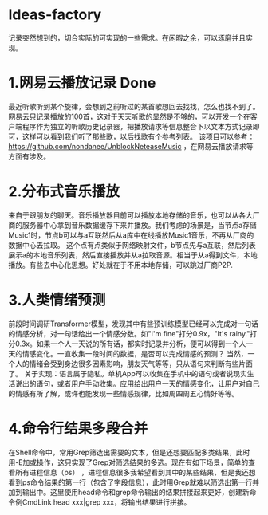 # Ideas-factory
记录突然想到的，切合实际的可实现的一些需求。在闲暇之余，可以琢磨并且实现。


# 1.网易云播放记录  Done
   最近听歌听到某个旋律，会想到之前听过的某首歌想回去找找，怎么也找不到了。网易云只记录播放的100首，这对于天天听歌的显然是不够的，可以开发一个在客户端程序作为独立的听歌历史记录器，把播放请求等信息整合下以文本方式记录即可，这样可以看到我们听了那些歌，以后找歌有个参考列表。  该项目可以参考：https://github.com/nondanee/UnblockNeteaseMusic ，在网易云播放请求等方面有涉及。
   
# 2.分布式音乐播放
   来自于跟朋友的聊天。音乐播放器目前可以播放本地存储的音乐，也可以从各大厂商的服务器中心拿到音乐数据缓存下来并播放。我们考虑的场景是，当节点a存储Music1时，节点b可以与a互联然后从a库中在线播放Music1音乐，不再从厂商的数据中心去拉取。
   这个点有点类似于网络映射文件，b节点先与a互联，然后列表展示a的本地音乐列表，然后直接播放并从a拉取音源。相当于从a得到文件，本地播放。有些去中心化思想。好处就在于不用本地存储，可以跳过厂商P2P.
# 3.人类情绪预测
   前段时间调研Transformer模型，发现其中有些预训练模型已经可以完成对一句话的情感分析，对一句话给出一个情感分数。如"I'm fine"打分0.9x，"It's rainy."打分0.3x。如果一个人一天说的所有话，都实时记录并分析，便可以得到一个人一天的情感变化。一直收集一段时间的数据，是否可以完成情感的预测？
   当然，一个人的情绪会受到身边很多因素影响，朋友天气等等，只从语句来判断有些片面了。
   关于实现：语言属于隐私。单机App可以收集在手机中的语句或者说现实生活说出的语句，或者用户手动收集。应用给出用户一天的情感变化，让用户对自己的情感有所了解，或许也能发现一些情感规律，比如周四周五心情好等等。

# 4.命令行结果多段合并
   在Shell命令中，常用Grep筛选出需要的文本，但是还想要匹配多类结果，此时用-E加或操作，这只实现了Grep对筛选结果的多选。现在有如下场景，简单的查看所有进程信息（ps） ，进程信息很多我希望看到其中的某些结果，但是我还想看到ps命令结果的第一行（包含了字段信息），此时用Grep就难以筛选出第一行并加到输出中。这里使用head命令和grep命令输出的结果拼接起来更好，创建新命令例CmdLink head xxx|grep xxx，将输出结果进行拼接。 
